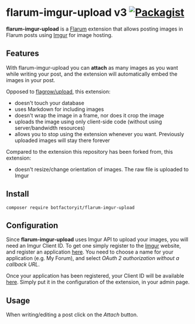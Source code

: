 # flarum-imgur-upload v3 [![Packagist](https://img.shields.io/packagist/v/botfactoryit/flarum-imgur-upload.svg)](https://packagist.org/packages/botfactoryit/flarum-imgur-upload)

**flarum-imgur-upload** is a [Flarum](https://github.com/flarum/flarum/) extension that allows posting images in Flarum posts using [Imgur](https://imgur.com/) for image hosting.

## Features
With flarum-imgur-upload you can **attach** as many images as you want while writing your post, and the extension will automatically embed the images in your post.

Opposed to [flagrow/upload](https://github.com/flagrow/upload), this extension:

- doesn't touch your database
- uses Markdown for including images
- doesn't wrap the image in a frame, nor does it crop the image
- uploads the image using only client-side code (without using server/bandwidth resources)
- allows you to stop using the extension whenever you want. Previously uploaded images will stay there forever

Compared to the extension this repository has been forked from, this extension:

- doesn't resize/change orientation of images. The raw file is uploaded to Imgur

## Install

```
composer require botfactoryit/flarum-imgur-upload
```

## Configuration
Since **flarum-imgur-upload** uses Imgur API to upload your images, you will need an Imgur Client ID. To get one simply register to the [Imgur](https://imgur.com/) website, and register an application [here](https://api.imgur.com/oauth2/addclient).
You need to choose a name for your application (e.g. My Forum), and select *OAuth 2 authorization without a callback URL*.

Once your application has been registered, your Client ID will be available [here](https://imgur.com/account/settings/apps). Simply put it in the configuration of the extension, in your admin page.

## Usage
When writing/editing a post click on the *Attach* button.
